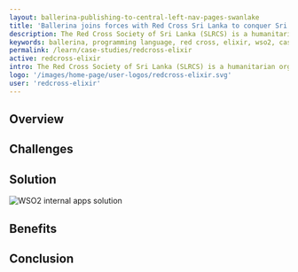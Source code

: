 ```yaml
---
layout: ballerina-publishing-to-central-left-nav-pages-swanlake
title: 'Ballerina joins forces with Red Cross Sri Lanka to conquer Sri Lanka's medical crisis'
description: The Red Cross Society of Sri Lanka (SLRCS) is a humanitarian organization that provides assistance to vulnerable people and communities in Sri Lanka. In 2022, Sri Lanka experienced a severe economic crisis, which led to an acute shortage of medicine and medical supplies.
keywords: ballerina, programming language, red cross, elixir, wso2, case study
permalink: /learn/case-studies/redcross-elixir
active: redcross-elixir
intro: The Red Cross Society of Sri Lanka (SLRCS) is a humanitarian organization that provides assistance to vulnerable people and communities in Sri Lanka. In 2022, Sri Lanka experienced a severe economic crisis, which led to an acute shortage of medicine and medical supplies.
logo: '/images/home-page/user-logos/redcross-elixir.svg'
user: 'redcross-elixir'
---
```


## Overview


## Challenges


## Solution


<img src="/images/case-studies/wso2-internal-apps.png" alt="WSO2 internal apps solution">



## Benefits



## Conclusion


